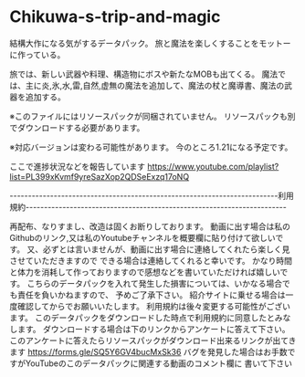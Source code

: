 # Chikuwa-s-trip-and-magic
結構大作になる気がするデータパック。 旅と魔法を楽しくすることをモットーに作っている。

旅では、新しい武器や料理、構造物にボスや新たなMOBも出てくる。 魔法では、主に炎,氷,水,雷,自然,虚無の魔法を追加して、魔法の杖と魔導書、魔法の武器を追加する。

※このファイルにはリソースパックが同梱されていません。 リソースパックも別でダウンロードする必要があります。

※対応バージョンは変わる可能性があります。 今のところ1.21になる予定です。

ここで進捗状況などを報告しています https://www.youtube.com/playlist?list=PL399xKvmf9yreSazXop2QDSeExzq17oNQ

-------------------------------------------------------------------------利用規約-----------------------------------------------------------------------

再配布、なりすまし、改造は固くお断りしております。 動画に出す場合は私のGithubのリンク,又は私のYoutubeチャンネルを概要欄に貼り付けて欲しいです。 又、必ずとは言いませんが、動画に出す場合に連絡してくれたら楽しく見させていただきますので できる場合は連絡してくれると幸いです。 かなり時間と体力を消耗して作っておりますので感想などを書いていただければ嬉しいです。 こちらのデータパックを入れて発生した損害については、いかなる場合でも責任を負いかねますので、 予めご了承下さい。 紹介サイトに乗せる場合は一度確認してからでお願いいたします。 利用規約は後々変更する可能性がございます。 このデータパックをダウンロードした時点で利用規約に同意したとみなします。 ダウンロードする場合は下のリンクからアンケートに答えて下さい。 このアンケートに答えたらリソースパックがダウンロード出来るリンクが出てきます https://forms.gle/SQ5Y6GV4bucMxSk36 バグを発見した場合はお手数ですがYouTubeのこのデータパックに関連する動画のコメント欄に 書いて下さい
